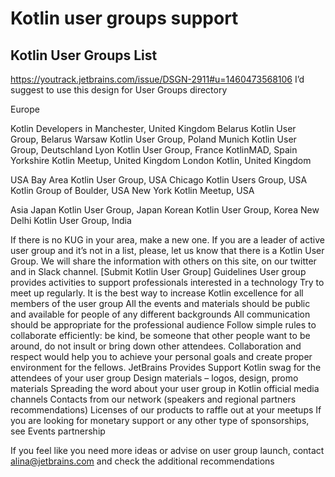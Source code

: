 ---
---

# Kotlin user groups support

## Kotlin User Groups List

https://youtrack.jetbrains.com/issue/DSGN-2911#u=1460473568106 I’d suggest to use this design for User Groups directory


Europe


Kotlin Developers in Manchester, United Kingdom
Belarus Kotlin User Group, Belarus
Warsaw Kotlin User Group, Poland
Munich Kotlin User Group, Deutschland
Lyon Kotlin User Group, France
KotlinMAD, Spain
Yorkshire Kotlin Meetup, United Kingdom
London Kotlin, United Kingdom


USA
Bay Area Kotlin User Group, USA
Chicago Kotlin Users Group, USA
Kotlin Group of Boulder, USA
New York Kotlin Meetup, USA


Asia
Japan Kotlin User Group, Japan
Korean Kotlin User Group, Korea
New Delhi Kotlin User Group, India






If there is no KUG in your area, make a new one.
If you are a leader of active user group and it’s not in a list, please, let us know that there is a Kotlin User Group. We will share the information with others on this site, on our twitter and in Slack channel. 
[Submit Kotlin User Group]
Guidelines
User group provides activities to support professionals interested in a technology
Try to meet up regularly. It is the best way to increase Kotlin excellence for all members of the user group
All the events and materials should be public and available for people of any different backgrounds
All communication should be appropriate for the professional audience
Follow simple rules to collaborate efficiently: be kind, be someone that other people want to be around, do not insult or bring down other attendees. Collaboration and respect would help you to achieve your personal goals and create proper environment for the fellows. 
JetBrains Provides Support
Kotlin swag for the attendees of your user group
Design materials – logos, design, promo materials 
Spreading the word about your user group in Kotlin official media channels
Contacts from our network (speakers and regional partners recommendations)
Licenses of our products to raffle out at your meetups
If you are looking for monetary support or any other type of sponsorships, see Events partnership




If you feel like you need more ideas or advise on user group launch, contact alina@jetbrains.com and check the additional recommendations 